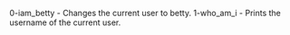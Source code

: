 0-iam_betty - Changes the current user to betty.
1-who_am_i - Prints the username of the current user.
